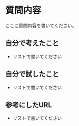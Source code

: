 # 質問内容
ここに質問内容を書いてください。

## 自分で考えたこと
- リストで書いてください

## 自分で試したこと
- リストで書いてください

## 参考にしたURL
- リストで書いてください
